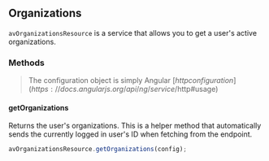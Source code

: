 ## Organizations

`avOrganizationsResource` is a service that allows you to get a user's active organizations.  

### Methods

> The configuration object is simply Angular [$http configuration](https://docs.angularjs.org/api/ng/service/$http#usage) 

#### getOrganizations

Returns the user's organizations.  This is a helper method that automatically sends the currently logged in user's ID when fetching from the endpoint.  

```javascript
avOrganizationsResource.getOrganizations(config);
```


